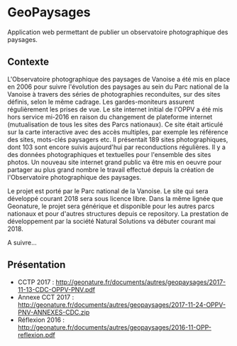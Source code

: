 # GeoPaysages

Application web permettant de publier un observatoire photographique des paysages.

## Contexte

L'Observatoire photographique des paysages de Vanoise a été mis en place en 2006 pour suivre l'évolution
des paysages au sein du Parc national de la Vanoise à travers des séries de photographies reconduites, sur
des sites définis, selon le même cadrage. Les gardes-moniteurs assurent régulièrement les prises de vue.
Le site internet initial de l'OPPV a été mis hors service mi-2016 en raison du changement de plateforme
internet (mutualisation de tous les sites des Parcs nationaux). Ce site était articulé sur la carte interactive
avec des accès multiples, par exemple les référence des sites, mots-clés paysagers etc. Il présentait 189
sites photographiques, dont 103 sont encore suivis aujourd'hui par reconductions régulières. Il y a
des données photographiques et textuelles pour l'ensemble des sites photos.
Un nouveau site internet grand public va être mis en oeuvre pour partager au plus grand nombre le travail
effectué depuis la création de l'Observatoire photographique des paysages.

Le projet est porté par le Parc national de la Vanoise. Le site qui sera développé courant 2018 sera sous licence libre. Dans la même lignée que Geonature, le projet sera générique et disponible pour les autres parcs nationaux et pour d'autres structures depuis ce repository. La prestation de développement par la société Natural Solutions va débuter courant mai 2018.

A suivre...

## Présentation

- CCTP 2017 : http://geonature.fr/documents/autres/geopaysages/2017-11-13-CDC-OPPV-PNV.pdf
- Annexe CCT 2017 : http://geonature.fr/documents/autres/geopaysages/2017-11-24-OPPV-PNV-ANNEXES-CDC.zip
- Réflexion 2016 : http://geonature.fr/documents/autres/geopaysages/2016-11-OPP-reflexion.pdf
